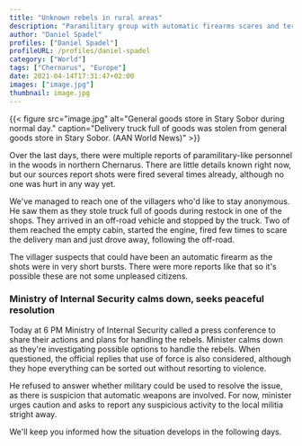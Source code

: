 ```yaml
---
title: "Unknown rebels in rural areas"
description: "Paramilitary group with automatic firearms scares and terrorizes the villagers in norhern Chernarus."
author: "Daniel Spadel"
profiles: ["Daniel Spadel"]
profileURL: /profiles/daniel-spadel
category: ["World"]
tags: ["Chernarus", "Europe"]
date: 2021-04-14T17:31:47+02:00
images: ["image.jpg"]
thumbnail: image.jpg
---
```


{{< figure src="image.jpg" alt="General goods store in Stary Sobor during normal day." caption="Delivery truck full of goods was stolen from general goods store in Stary Sobor. (AAN World News)" >}}

Over the last days, there were multiple reports of paramilitary-like personnel in the woods in northern Chernarus. There are little details known right now, but our sources report shots were fired several times already, although no one was hurt in any way yet.

We've managed to reach one of the villagers who'd like to stay anonymous. He saw them as they stole truck full of goods during restock in one of the shops. They arrived in an off-road vehicle and stopped by the truck. Two of them reached the empty cabin, started the engine, fired few times to scare the delivery man and just drove away, following the off-road.

The villager suspects that could have been an automatic firearm as the shots were in very short bursts. There were more reports like that so it's possible these are not some unpleased citizens.

### Ministry of Internal Security calms down, seeks peaceful resolution

Today at 6 PM Ministry of Internal Security called a press conference to share their actions and plans for handling the rebels. Minister calms down as they're investigating possible options to handle the rebels. When questioned, the official replies that use of force is also considered, although they hope everything can be sorted out without resorting to violence.

He refused to answer whether military could be used to resolve the issue, as there is suspicion that automatic weapons are involved. For now, minister urges caution and asks to report any suspicious activity to the local militia stright away.

We'll keep you informed how the situation develops in the following days.
